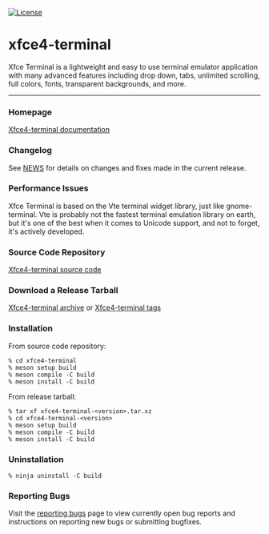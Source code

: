 [![License](https://img.shields.io/badge/License-GPL%20v2-blue.svg)](https://gitlab.xfce.org/apps/xfce4-terminal/-/blob/master/COPYING)

# xfce4-terminal

Xfce Terminal is a lightweight and easy to use terminal emulator application
with many advanced features including drop down, tabs, unlimited scrolling,
full colors, fonts, transparent backgrounds, and more.

----

### Homepage

[Xfce4-terminal documentation](https://docs.xfce.org/apps/xfce4-terminal/start)

### Changelog

See [NEWS](https://gitlab.xfce.org/apps/xfce4-terminal/-/blob/master/NEWS) for details on changes and fixes made in the current release.

### Performance Issues

Xfce Terminal is based on the Vte terminal widget library, just like
gnome-terminal. Vte is probably not the fastest terminal emulation library on
earth, but it's one of the best when it comes to Unicode support, and not to
forget, it's actively developed.

### Source Code Repository

[Xfce4-terminal source code](https://gitlab.xfce.org/apps/xfce4-terminal)

### Download a Release Tarball

[Xfce4-terminal archive](https://archive.xfce.org/src/apps/xfce4-terminal)
    or
[Xfce4-terminal tags](https://gitlab.xfce.org/apps/xfce4-terminal/-/tags)

### Installation

From source code repository: 

    % cd xfce4-terminal
    % meson setup build
    % meson compile -C build
    % meson install -C build

From release tarball:

    % tar xf xfce4-terminal-<version>.tar.xz
    % cd xfce4-terminal-<version>
    % meson setup build
    % meson compile -C build
    % meson install -C build

### Uninstallation

    % ninja uninstall -C build

### Reporting Bugs

Visit the [reporting bugs](https://docs.xfce.org/apps/xfce4-terminal/bugs) page to view currently open bug reports and instructions on reporting new bugs or submitting bugfixes.

